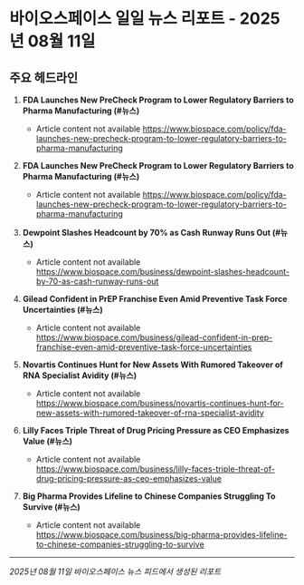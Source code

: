 # 바이오스페이스 일일 뉴스 리포트 - 2025년 08월 11일


## 주요 헤드라인

1. **FDA Launches New PreCheck Program to Lower Regulatory Barriers to Pharma Manufacturing (#뉴스)**
   - Article content not available
   <https://www.biospace.com/policy/fda-launches-new-precheck-program-to-lower-regulatory-barriers-to-pharma-manufacturing>

2. **FDA Launches New PreCheck Program to Lower Regulatory Barriers to Pharma Manufacturing (#뉴스)**
   - Article content not available
   <https://www.biospace.com/policy/fda-launches-new-precheck-program-to-lower-regulatory-barriers-to-pharma-manufacturing>

3. **Dewpoint Slashes Headcount by 70% as Cash Runway Runs Out (#뉴스)**
   - Article content not available
   <https://www.biospace.com/business/dewpoint-slashes-headcount-by-70-as-cash-runway-runs-out>

4. **Gilead Confident in PrEP Franchise Even Amid Preventive Task Force Uncertainties (#뉴스)**
   - Article content not available
   <https://www.biospace.com/business/gilead-confident-in-prep-franchise-even-amid-preventive-task-force-uncertainties>

5. **Novartis Continues Hunt for New Assets With Rumored Takeover of RNA Specialist Avidity (#뉴스)**
   - Article content not available
   <https://www.biospace.com/business/novartis-continues-hunt-for-new-assets-with-rumored-takeover-of-rna-specialist-avidity>

6. **Lilly Faces Triple Threat of Drug Pricing Pressure as CEO Emphasizes Value (#뉴스)**
   - Article content not available
   <https://www.biospace.com/business/lilly-faces-triple-threat-of-drug-pricing-pressure-as-ceo-emphasizes-value>

7. **Big Pharma Provides Lifeline to Chinese Companies Struggling To Survive (#뉴스)**
   - Article content not available
   <https://www.biospace.com/business/big-pharma-provides-lifeline-to-chinese-companies-struggling-to-survive>


---
*2025년 08월 11일 바이오스페이스 뉴스 피드에서 생성된 리포트*